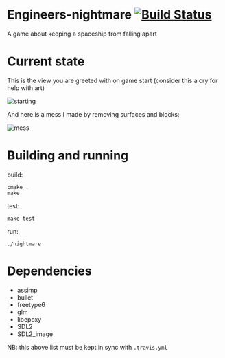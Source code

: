 # Engineers-nightmare [![Build Status](https://travis-ci.org/engineers-nightmare/engineers-nightmare.svg)](https://travis-ci.org/engineers-nightmare/engineers-nightmare)

A game about keeping a spaceship from falling apart


# Current state

This is the view you are greeted with on game start (consider this a cry for help with art)

![starting](https://raw.githubusercontent.com/engineers-nightmare/engineers-nightmare/master/misc/en-start-2015-04-24.png)

And here is a mess I made by removing surfaces and blocks:

![mess](https://raw.githubusercontent.com/engineers-nightmare/engineers-nightmare/master/misc/en-mess-2015-04-24.png)


# Building and running

build:

    cmake .
    make

test:

    make test

run:

    ./nightmare


# Dependencies

 * assimp
 * bullet
 * freetype6
 * glm
 * libepoxy
 * SDL2
 * SDL2_image

NB: this above list must be kept in sync with `.travis.yml`


